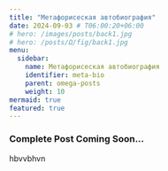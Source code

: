 ```yaml
---
title: "Метафорисеская автобиография"
date: 2024-09-03 # T06:00:20+06:00
# hero: /images/posts/back1.jpg
# hero: /posts/Ω/fig/back1.jpg
menu:
  sidebar:
    name: Метафорисеская автобиография
    identifier: meta-bio
    parent: omega-posts
    weight: 10
mermaid: true
featured: true
---
```

### Complete Post Coming Soon...
hbvvbhvn